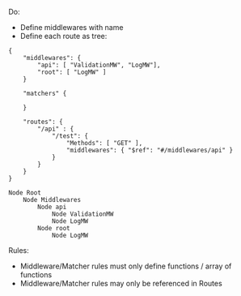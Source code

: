 Do:
- Define middlewares with name
- Define each route as tree:

```
{
    "middlewares": {
        "api": [ "ValidationMW", "LogMW"],
        "root": [ "LogMW" ]
    }

    "matchers" {

    }

    "routes": {
        "/api" : {
            "/test": {
                "Methods": [ "GET" ],
                "middlewares": { "$ref": "#/middlewares/api" }
            }
        }
    }
}
```

```
Node Root
    Node Middlewares
        Node api
            Node ValidationMW
            Node LogMW
        Node root
            Node LogMW

```

Rules: 
- Middleware/Matcher rules must only define functions / array of functions
- Middleware/Matcher rules may only be referenced in Routes
